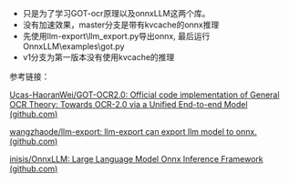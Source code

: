 - 只是为了学习GOT-ocr原理以及onnxLLM这两个库。
- 没有加速效果，master分支是带有kvcache的onnx推理
- 先使用llm-export\llm_export.py导出onnx,   最后运行OnnxLLM\examples\got.py
- v1分支为第一版本没有使用kvcache的推理

参考链接：

[Ucas-HaoranWei/GOT-OCR2.0: Official code implementation of General OCR Theory: Towards OCR-2.0 via a Unified End-to-end Model (github.com)](https://github.com/Ucas-HaoranWei/GOT-OCR2.0)

[wangzhaode/llm-export: llm-export can export llm model to onnx. (github.com)](https://github.com/wangzhaode/llm-export)

[inisis/OnnxLLM: Large Language Model Onnx Inference Framework (github.com)](https://github.com/inisis/OnnxLLM)

